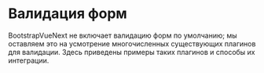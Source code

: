 # Валидация форм

<div class="lead mb-5">

BootstrapVueNext не включает валидацию форм по умолчанию; мы оставляем это на усмотрение многочисленных существующих плагинов для валидации. Здесь приведены примеры таких плагинов и способы их интеграции.

</div>

<script setup lang="ts">

</script>
